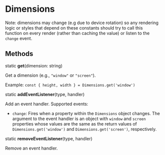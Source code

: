 # Dimensions

Note: dimensions may change (e.g due to device rotation) so any rendering logic
or styles that depend on these constants should try to call this function on
every render (rather than caching the value) or listen to the `change` event.

## Methods

static **get**(dimension: string)

Get a dimension (e.g., `"window"` or `"screen"`).

Example: `const { height, width } = Dimensions.get('window')`

static **addEventListener**(type, handler)

Add an event handler. Supported events:

* `change`: Fires when a property within the `Dimensions` object changes. The argument to the event handler is an object with `window` and `screen ` properties whose values are the same as the return values of `Dimensions.get('window')` and `Dimensions.get('screen')`, respectively.

static **removeEventListener**(type, handler)

Remove an event handler.
